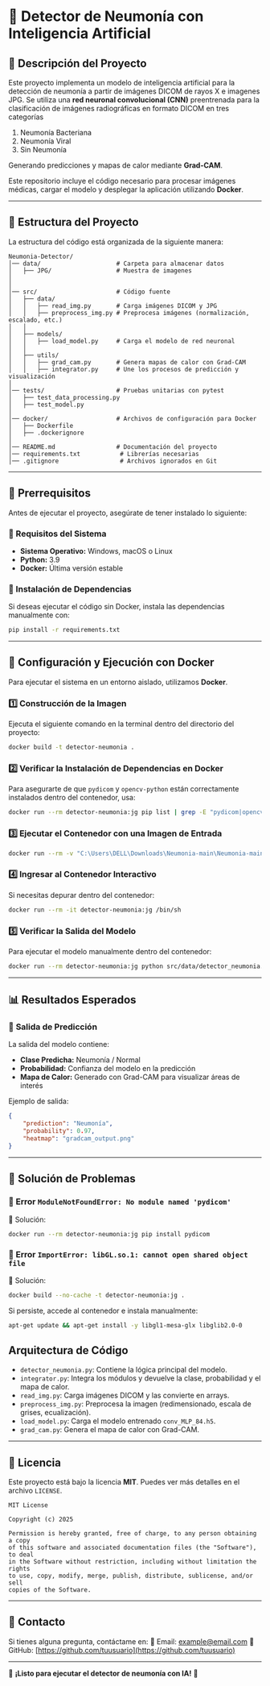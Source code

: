 
# 📌 Detector de Neumonía con Inteligencia Artificial

## 📝 Descripción del Proyecto
Este proyecto implementa un modelo de inteligencia artificial para la detección de neumonía a partir de imágenes DICOM de rayos X e imagenes JPG. Se utiliza una **red neuronal convolucional (CNN)** preentrenada  para la clasificación de imágenes radiográficas en formato DICOM en tres categorías 

1. Neumonía Bacteriana
2. Neumonía Viral
3. Sin Neumonía
  
Generando predicciones y mapas de calor mediante **Grad-CAM**.

Este repositorio incluye el código necesario para procesar imágenes médicas, cargar el modelo y desplegar la aplicación utilizando **Docker**.

---
## 📁 Estructura del Proyecto

La estructura del código está organizada de la siguiente manera:

```
Neumonia-Detector/
│── data/                     # Carpeta para almacenar datos
│   ├── JPG/                  # Muestra de imagenes
│
│
│── src/                      # Código fuente
│   ├── data/
│   │   ├── read_img.py       # Carga imágenes DICOM y JPG
│   │   ├── preprocess_img.py # Preprocesa imágenes (normalización, escalado, etc.)
│   │
│   ├── models/
│   │   ├── load_model.py     # Carga el modelo de red neuronal
│   │
│   ├── utils/
│   │   ├── grad_cam.py       # Genera mapas de calor con Grad-CAM
│   │   ├── integrator.py     # Une los procesos de predicción y visualización
│
│── tests/                    # Pruebas unitarias con pytest
│   ├── test_data_processing.py
│   ├── test_model.py
│
│── docker/                   # Archivos de configuración para Docker
│   ├── Dockerfile
│   ├── .dockerignore
│
│── README.md                 # Documentación del proyecto
│── requirements.txt           # Librerías necesarias
│── .gitignore                 # Archivos ignorados en Git
```

---

## 📌 Prerrequisitos

Antes de ejecutar el proyecto, asegúrate de tener instalado lo siguiente:

### **🔹 Requisitos del Sistema**
- **Sistema Operativo:** Windows, macOS o Linux
- **Python:** 3.9
- **Docker:** Última versión estable

### **🔹 Instalación de Dependencias**
Si deseas ejecutar el código sin Docker, instala las dependencias manualmente con:

```bash
pip install -r requirements.txt
```

---
## 🐳 Configuración y Ejecución con Docker

Para ejecutar el sistema en un entorno aislado, utilizamos **Docker**.

### **1️⃣ Construcción de la Imagen**
Ejecuta el siguiente comando en la terminal dentro del directorio del proyecto:
```bash
docker build -t detector-neumonia .
```

### **2️⃣ Verificar la Instalación de Dependencias en Docker**
Para asegurarte de que `pydicom` y `opencv-python` están correctamente instalados dentro del contenedor, usa:
```bash
docker run --rm detector-neumonia:jg pip list | grep -E "pydicom|opencv-python"
```

### **3️⃣ Ejecutar el Contenedor con una Imagen de Entrada**
```bash
docker run --rm -v "C:\Users\DELL\Downloads\Neumonia-main\Neumonia-main\JPG:/app/JPG" detector-neumonia --file "/app/JPG/person1710_bacteria_4526.jpeg"
```

### **4️⃣ Ingresar al Contenedor Interactivo**
Si necesitas depurar dentro del contenedor:
```bash
docker run --rm -it detector-neumonia:jg /bin/sh
```

### **5️⃣ Verificar la Salida del Modelo**
Para ejecutar el modelo manualmente dentro del contenedor:
```bash
docker run --rm detector-neumonia:jg python src/data/detector_neumonia.py
```

---

## 📊 Resultados Esperados

### 🔹 **Salida de Predicción**
La salida del modelo contiene:
- **Clase Predicha:** Neumonía / Normal
- **Probabilidad:** Confianza del modelo en la predicción
- **Mapa de Calor:** Generado con Grad-CAM para visualizar áreas de interés

Ejemplo de salida:
```json
{
    "prediction": "Neumonía",
    "probability": 0.97,
    "heatmap": "gradcam_output.png"
}
```

---

## 🔧 Solución de Problemas

### **🔹 Error `ModuleNotFoundError: No module named 'pydicom'`**
📌 Solución:
```bash
docker run --rm detector-neumonia:jg pip install pydicom
```

### **🔹 Error `ImportError: libGL.so.1: cannot open shared object file`**
📌 Solución:
```bash
docker build --no-cache -t detector-neumonia:jg .
```
Si persiste, accede al contenedor e instala manualmente:
```bash
apt-get update && apt-get install -y libgl1-mesa-glx libglib2.0-0
```


## Arquitectura de Código

- `detector_neumonia.py`: Contiene la lógica principal del modelo.
- `integrator.py`: Integra los módulos y devuelve la clase, probabilidad y el mapa de calor.
- `read_img.py`: Carga imágenes DICOM y las convierte en arrays.
- `preprocess_img.py`: Preprocesa la imagen (redimensionado, escala de grises, ecualización).
- `load_model.py`: Carga el modelo entrenado `conv_MLP_84.h5`.
- `grad_cam.py`: Genera el mapa de calor con Grad-CAM.
---

## 📜 Licencia

Este proyecto está bajo la licencia **MIT**. Puedes ver más detalles en el archivo `LICENSE`.

```
MIT License

Copyright (c) 2025

Permission is hereby granted, free of charge, to any person obtaining a copy
of this software and associated documentation files (the "Software"), to deal
in the Software without restriction, including without limitation the rights
to use, copy, modify, merge, publish, distribute, sublicense, and/or sell
copies of the Software.
```

---
## 📩 Contacto
Si tienes alguna pregunta, contáctame en:
📧 Email: example@email.com
📌 GitHub: [https://github.com/tuusuario](https://github.com/tuusuario)

---
🚀 **¡Listo para ejecutar el detector de neumonía con IA!** 🎯

